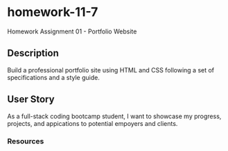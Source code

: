 # homework-11-7
Homework Assignment 01 - Portfolio Website

## Description
Build a professional portfolio site using HTML and CSS following a set of specifications and a style guide. 

## User Story
As a full-stack coding bootcamp student, I want to showcase my progress, projects, and appications to potential empoyers and clients. 

### Resources


